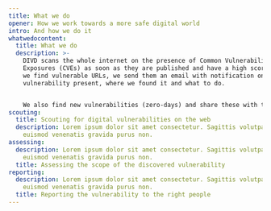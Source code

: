 ```yaml
---
title: What we do
opener: How we work towards a more safe digital world
intro: And how we do it
whatwedocontent:
  title: What we do
  description: >-
    DIVD scans the whole internet on the presence of Common Vulnerabilities and
    Exposures (CVEs) as soon as they are published and have a high score. When
    we find vulnerable URLs, we send them an email with notification on the
    vulnerability present, where we found it and what to do. 


    We also find new vulnerabilities (zero-days) and share these with the software vendor, so they can fix it. Furthermore, when we detect instances of compromised credentials, we take swift action by alerting affected individuals via email and urging them to immediately change their passwords. 
scouting:
  title: Scouting for digital vulnerabilities on the web
  description: Lorem ipsum dolor sit amet consectetur. Sagittis volutpat risus
    euismod venenatis gravida purus non.
assessing:
  description: Lorem ipsum dolor sit amet consectetur. Sagittis volutpat risus
    euismod venenatis gravida purus non.
  title: Assessing the scope of the discovered vulnerability
reporting:
  description: Lorem ipsum dolor sit amet consectetur. Sagittis volutpat risus
    euismod venenatis gravida purus non.
  title: Reporting the vulnerability to the right people
---
```

